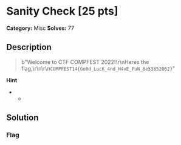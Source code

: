 # Sanity Check [25 pts]

**Category:** Misc
**Solves:** 77

## Description
>b"Welcome to CTF COMPFEST 2022!\r\nHeres the flag,\r\n\r\n`COMPFEST14{Go0d_LucK_4nd_H4vE_FuN_8e53852062}`"

**Hint**
* -

## Solution

### Flag

